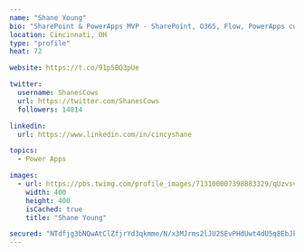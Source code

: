 ```yaml
---
name: "Shane Young"
bio: "SharePoint & PowerApps MVP - SharePoint, O365, Flow, PowerApps consulting? @PowerApps911 | Pure Snark? You found it."
location: Cincinnati, OH
type: "profile"
heat: 72

website: https://t.co/91p5BQ3pUe

twitter:
  username: ShanesCows
  url: https://twitter.com/ShanesCows
  followers: 14814

linkedin:
  url: https://www.linkedin.com/in/cincyshane

topics:
  - Power Apps

images:
  - url: https://pbs.twimg.com/profile_images/713100007398883329/qUzvsvQ3_400x400.jpg
    width: 400
    height: 400
    isCached: true
    title: "Shane Young"

secured: "NTdfjg3bNQwAtClZfjrYd3qkmme/N/x3MJrms2lJU2SEvPHdUwt4dU5q8EbJkw/Y1fB8Ur/QikR5GzCdgXrlqqZATuuzF2/zs7RQaNPvnqfdyFXOOmUBPYs2zQAxAhw6TFq0e6C97qC1MgS5u7RDyzMEouqCnX0QOlVEdCpKmx8ftKIT0Qa73oY1nEHWdIdIMXRqZfUPq+J0eH1NraV/sUf9KZdkVtVLh1HWYVOg/mbBYBXu3mEldO7tbFOYXSZdO6lFpywgxDf7PGEx51l3nILbJqZU1eLX39ct0wcpRi9DcZUYU+pZFQpXRrIVkJSgLaXI3R8JG+xK/rO2Xulgab4M8SbxmB0fdjDgM33ye+5pqFS4P1dIaLXHkOaf/r5PPRbYmqY7Y1rjhewDTAVd+A5vt2TYG2SLsUySCp2ziUA=;IEhPh0z7OB1RY1sLgAKE/Q=="
---
```


